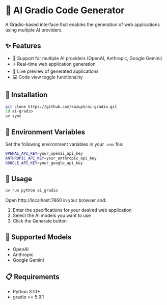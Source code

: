 # 🎨 AI Gradio Code Generator

A Gradio-based interface that enables the generation of web applications using multiple AI providers.

## ✨ Features

- 🤖 Support for multiple AI providers (OpenAI, Anthropic, Google Gemini)
- ⚡️ Real-time web application generation
- 👀 Live preview of generated applications
- 💻 Code view toggle functionality

## 🚀 Installation

```bash
git clone https://github.com/kazuph/ai-gradio.git
cd ai-gradio
uv sync
```

## 🔑 Environment Variables

Set the following environment variables in your `.env` file:

```bash
OPENAI_API_KEY=your_openai_api_key
ANTHROPIC_API_KEY=your_anthropic_api_key
GOOGLE_API_KEY=your_google_api_key
```

## 📝 Usage

```bash
uv run python ai_gradio
```

Open http://localhost:7860 in your browser and:

1. Enter the specifications for your desired web application
2. Select the AI models you want to use
3. Click the Generate button

## 🤖 Supported Models

- OpenAI
- Anthropic
- Google Gemini

## 📋 Requirements

- Python 3.10+
- gradio >= 5.9.1






